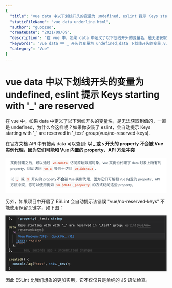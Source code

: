 ```yaml
---
{
  "title": "vue data 中以下划线开头的变量为 undefined, eslint 提示 Keys starting with '_' are reserved",
  "staticFileName": "vue_data_underline.html",
  "author": "guoqzuo",
  "createDate": "2021/09/09",
  "description": "在 vue 中，如果 data 中定义了以下划线开头的变量名，是无法获取到值的，一直是 undefined，为什么会这样呢？如果你安装了 eslint，会自动提示 Keys starting with '_' are reserved in '_test' group(vue/no-reserved-keys). 在官方文档 API 中有搜索 data 可以查到: 以 _ 或 $ 开头的 property 不会被 Vue 实例代理，因为它们可能和 Vue 内置的 property、API 方法冲突",
  "keywords": "vue data 中 _ 开头的变量为 undefined,data 下划线开头的变量,vue _ 开头的变量,vue  Keys starting with '_' are reserved",
  "category": "Vue"
}
---
```

# vue data 中以下划线开头的变量为 undefined, eslint 提示 Keys starting with '_' are reserved

在 vue 中，如果 data 中定义了以下划线开头的变量名，是无法获取到值的，一直是 undefined，为什么会这样呢？如果你安装了 eslint，会自动提示 Keys starting with '_' are reserved in '_test' group(vue/no-reserved-keys). 

在官方文档 API 中有搜索 data 可以查到: **以 _ 或 `$` 开头的 property 不会被 Vue 实例代理，因为它们可能和 Vue 内置的 property、API 方法冲突**

![vue_data_property.png](../../../images/blog/vue/vue_data_property.png)

另外，如果项目中开启了 ESLint 会自动提示该错误 "vue/no-reserved-keys" 不能使用保留关键字，如下图：

![data_reserved_eslint.png](../../../images/blog/vue/data_reserved_eslint.png)

因此 ESLint 比我们想象的更加实用，它不仅仅只是单纯的 JS 语法检查。
